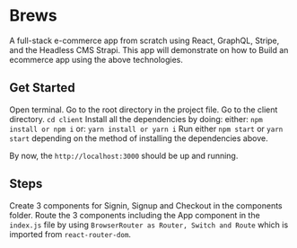 # Brews

A full-stack e-commerce app from scratch using React, GraphQL, Stripe, and the Headless CMS Strapi.
This app will demonstrate on how to Build an ecommerce app using the above technologies.

## Get Started

Open terminal.
Go to the root directory in the project file.
Go to the client directory.
`cd client`
Install all the dependencies by doing:
either:
`npm install or npm i`
or:
`yarn install or yarn i`
Run either `npm start` or `yarn start` depending on the method of installing the dependencies above.

By now, the `http://localhost:3000` should be up and running.

## Steps

Create 3 components for Signin, Signup and Checkout in the components folder.
Route the 3 components including the App component in the `index.js` file by using `BrowserRouter as Router, Switch and Route` which is imported from `react-router-dom`.
